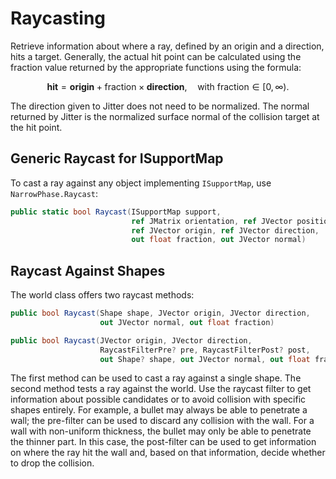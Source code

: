 # Raycasting

Retrieve information about where a ray, defined by an origin and a direction, hits a target. Generally, the actual hit point can be calculated using the fraction value returned by the appropriate functions using the formula:

$$
\textbf{hit} = \textbf{origin} + \textrm{fraction} \times \textbf{direction}, \quad \textrm{with fraction} \in [0,\infty).
$$

The direction given to Jitter does not need to be normalized. The normal returned by Jitter is the normalized surface normal of the collision target at the hit point.

## Generic Raycast for ISupportMap

To cast a ray against any object implementing `ISupportMap`, use `NarrowPhase.Raycast`:

```cs
public static bool Raycast(ISupportMap support, 
                           ref JMatrix orientation, ref JVector position,
                           ref JVector origin, ref JVector direction, 
                           out float fraction, out JVector normal)
```

## Raycast Against Shapes

The world class offers two raycast methods:

```cs
public bool Raycast(Shape shape, JVector origin, JVector direction,
                    out JVector normal, out float fraction)
```
```cs
public bool Raycast(JVector origin, JVector direction, 
                    RaycastFilterPre? pre, RaycastFilterPost? post,
                    out Shape? shape, out JVector normal, out float fraction)
```

The first method can be used to cast a ray against a single shape. The second method tests a ray against the world. Use the raycast filter to get information about possible candidates or to avoid collision with specific shapes entirely. For example, a bullet may always be able to penetrate a wall; the pre-filter can be used to discard any collision with the wall. For a wall with non-uniform thickness, the bullet may only be able to penetrate the thinner part. In this case, the post-filter can be used to get information on where the ray hit the wall and, based on that information, decide whether to drop the collision.
